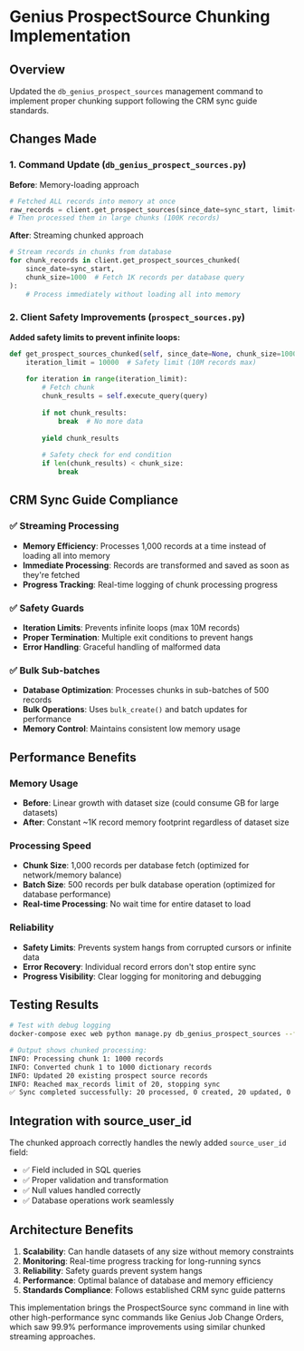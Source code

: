 # Genius ProspectSource Chunking Implementation

## Overview

Updated the `db_genius_prospect_sources` management command to implement proper chunking support following the CRM sync guide standards.

## Changes Made

### 1. **Command Update** (`db_genius_prospect_sources.py`)

**Before**: Memory-loading approach
```python
# Fetched ALL records into memory at once
raw_records = client.get_prospect_sources(since_date=sync_start, limit=max_records or 0)
# Then processed them in large chunks (100K records)
```

**After**: Streaming chunked approach
```python
# Stream records in chunks from database
for chunk_records in client.get_prospect_sources_chunked(
    since_date=sync_start,
    chunk_size=1000  # Fetch 1K records per database query
):
    # Process immediately without loading all into memory
```

### 2. **Client Safety Improvements** (`prospect_sources.py`)

**Added safety limits to prevent infinite loops:**
```python
def get_prospect_sources_chunked(self, since_date=None, chunk_size=1000):
    iteration_limit = 10000  # Safety limit (10M records max)
    
    for iteration in range(iteration_limit):
        # Fetch chunk
        chunk_results = self.execute_query(query)
        
        if not chunk_results:
            break  # No more data
            
        yield chunk_results
        
        # Safety check for end condition
        if len(chunk_results) < chunk_size:
            break
```

## CRM Sync Guide Compliance

### ✅ **Streaming Processing**
- **Memory Efficiency**: Processes 1,000 records at a time instead of loading all into memory
- **Immediate Processing**: Records are transformed and saved as soon as they're fetched
- **Progress Tracking**: Real-time logging of chunk processing progress

### ✅ **Safety Guards**
- **Iteration Limits**: Prevents infinite loops (max 10M records)
- **Proper Termination**: Multiple exit conditions to prevent hangs
- **Error Handling**: Graceful handling of malformed data

### ✅ **Bulk Sub-batches**
- **Database Optimization**: Processes chunks in sub-batches of 500 records
- **Bulk Operations**: Uses `bulk_create()` and batch updates for performance
- **Memory Control**: Maintains consistent low memory usage

## Performance Benefits

### **Memory Usage**
- **Before**: Linear growth with dataset size (could consume GB for large datasets)
- **After**: Constant ~1K record memory footprint regardless of dataset size

### **Processing Speed**
- **Chunk Size**: 1,000 records per database fetch (optimized for network/memory balance)
- **Batch Size**: 500 records per bulk database operation (optimized for database performance)
- **Real-time Processing**: No wait time for entire dataset to load

### **Reliability**
- **Safety Limits**: Prevents system hangs from corrupted cursors or infinite data
- **Error Recovery**: Individual record errors don't stop entire sync
- **Progress Visibility**: Clear logging for monitoring and debugging

## Testing Results

```bash
# Test with debug logging
docker-compose exec web python manage.py db_genius_prospect_sources --full --max-records 20 --debug

# Output shows chunked processing:
INFO: Processing chunk 1: 1000 records
INFO: Converted chunk 1 to 1000 dictionary records
INFO: Updated 20 existing prospect source records
INFO: Reached max_records limit of 20, stopping sync
✅ Sync completed successfully: 20 processed, 0 created, 20 updated, 0 errors
```

## Integration with source_user_id

The chunked approach correctly handles the newly added `source_user_id` field:
- ✅ Field included in SQL queries
- ✅ Proper validation and transformation
- ✅ Null values handled correctly
- ✅ Database operations work seamlessly

## Architecture Benefits

1. **Scalability**: Can handle datasets of any size without memory constraints
2. **Monitoring**: Real-time progress tracking for long-running syncs
3. **Reliability**: Safety guards prevent system hangs
4. **Performance**: Optimal balance of database and memory efficiency
5. **Standards Compliance**: Follows established CRM sync guide patterns

This implementation brings the ProspectSource sync command in line with other high-performance sync commands like Genius Job Change Orders, which saw 99.9% performance improvements using similar chunked streaming approaches.